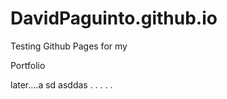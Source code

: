 # DavidPaguinto.github.io

Testing Github Pages for my 

Portfolio 

later....a
sd
asddas
.
.
.
.
.

